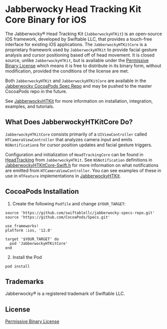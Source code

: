 # Jabberwocky Head Tracking Kit Core Binary for iOS

The Jabberwocky® Head Tracking Kit (`JabberwockyHTKit`) is an open-source iOS framework, developed by Swiftable LLC, that provides a touch-free interface for existing iOS applications. The `JabberwockyHTKitCore` is a proprietary framework used by `JabberwockyHTKit` to provide facial gesture analysis and cursor positioning based off of head movement. It is closed source, unlike `JabberwockyHTKit`, but is available under the [Permissive Binary License](https://www.mbed.com/en/licenses/permissive-binary-license/) which means it is free to distribute in its binary form, without modification, provided the conditions of the license are met.

Both `JabberwockyHTKit` and `JabberwockyHTKitCore` are available in the [Jabberwocky CocoaPods Spec Repo](https://github.com/swiftablellc/jabberwocky-specs-repo) and may be pushed to the master CocoaPods repo in the future.

See [JabberwockyHTKit](https://github.com/swiftablellc/jabberwocky-head-tracking-kit-ios) for more information on installation, integration, examples, and tutorials.

## What Does JabberwockyHTKitCore Do?

`JabberwockyHTKitCore` consists primarily of a `UIViewController` called `HTCameraViewController` that analyzes camera input and emits `NSNotification`s for cursor position updates and facial gesture triggers.

Configuration and initialization of `HeadTrackingCore` can be found in [HeadTracking](https://github.com/swiftablellc/jabberwocky-head-tracking-kit-ios/blob/master/JabberwockyHTKit/Configuration/HeadTracking.swift) from `JabberwockyHTKit`. See `NSNotification` definitions in [JabberwockyHTKitCore-Swift.h](https://github.com/swiftablellc/jabberwocky-head-tracking-kit-core-ios-binary/blob/master/JabberwockyHTKitCore.framework/Headers/JabberwockyHTKitCore-Swift.h) for more information on what notifications are emitted from `HTCameraViewController`. You can see examples of these in use in `HTFeature` implementations in [JabberwockyHTKit](https://github.com/swiftablellc/jabberwocky-head-tracking-kit-ios).


## CocoaPods Installation

1. Create  the following `Podfile` and change `$YOUR_TARGET`:

  ```shell script
  source 'https://github.com/swiftablellc/jabberwocky-specs-repo.git'
  source 'https://github.com/CocoaPods/Specs.git'

  use_frameworks!
  platform :ios, '12.0'

  target '$YOUR_TARGET' do
    pod 'JabberwockyHTKitCore'
  end
  ```

2. Install the Pod

  ```shell script
  pod install
  ```

## Trademarks

Jabberwocky® is a registered trademark of Swiftable LLC.

## License

[Permissive Binary License](LICENSE-permissive-binary-license-1.0.txt)
